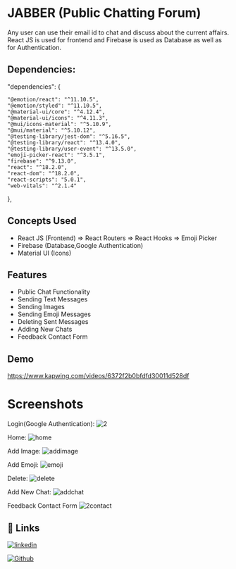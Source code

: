 
# JABBER (Public Chatting Forum)

Any user can use their email id to chat and discuss about the current affairs.
React JS is used for frontend and Firebase is used as Database as well as for Authentication.

## Dependencies:

 "dependencies": {

    "@emotion/react": "^11.10.5",
    "@emotion/styled": "^11.10.5",
    "@material-ui/core": "^4.12.4",
    "@material-ui/icons": "^4.11.3",
    "@mui/icons-material": "^5.10.9",
    "@mui/material": "^5.10.12",
    "@testing-library/jest-dom": "^5.16.5",
    "@testing-library/react": "^13.4.0",
    "@testing-library/user-event": "^13.5.0",
    "emoji-picker-react": "^3.5.1",
    "firebase": "^9.13.0",
    "react": "^18.2.0",
    "react-dom": "^18.2.0",
    "react-scripts": "5.0.1",
    "web-vitals": "^2.1.4"
  },

  
## Concepts Used

- React JS (Frontend)
        => React Routers
        => React Hooks
        => Emoji Picker
- Firebase (Database,Google Authentication)
- Material UI (Icons)

## Features

- Public Chat Functionality
- Sending Text Messages
- Sending Images
- Sending Emoji Messages
- Deleting Sent Messages
- Adding New Chats
- Feedback Contact Form



## Demo

https://www.kapwing.com/videos/6372f2b0bfdfd30011d528df
# Screenshots

Login(Google Authentication):
![2](https://user-images.githubusercontent.com/81451604/201827131-9d6c15e7-df67-4b1b-bad1-923813b8bf80.jpg)

Home:
![home](https://user-images.githubusercontent.com/81451604/201827712-12730749-95d2-4908-9ad3-babbb09319fb.jpg)

Add Image:
![addimage](https://user-images.githubusercontent.com/81451604/201827686-2d3541cb-1481-4a81-807a-4163dd86fa23.jpg)

Add Emoji:
![emoji](https://user-images.githubusercontent.com/81451604/201827704-92408dc4-febe-419a-90be-e7b23cb5f09c.jpg)

Delete:
![delete](https://user-images.githubusercontent.com/81451604/201827700-c580b962-e61f-4388-9dfe-e0a543cc79a7.jpg)

Add New Chat:
![addchat](https://user-images.githubusercontent.com/81451604/201827674-62a79dfd-bb56-4e76-ac26-6d96223cc40d.jpg)

Feedback Contact Form
![2contact](https://user-images.githubusercontent.com/81451604/201827660-09460323-7826-4eb7-a4bf-bffa67612d87.jpg)


## 🔗 Links

[![linkedin](https://img.shields.io/badge/linkedin-0A66C2?style=for-the-badge&logo=linkedin&logoColor=white)](https://www.linkedin.com/in/lakshmankarthick/)

[![Github](https://img.shields.io/badge/Github-1DA1F2?style=for-the-badge&logo=Github&logoColor=white)](https://github.com/lakshman-karthick/)

